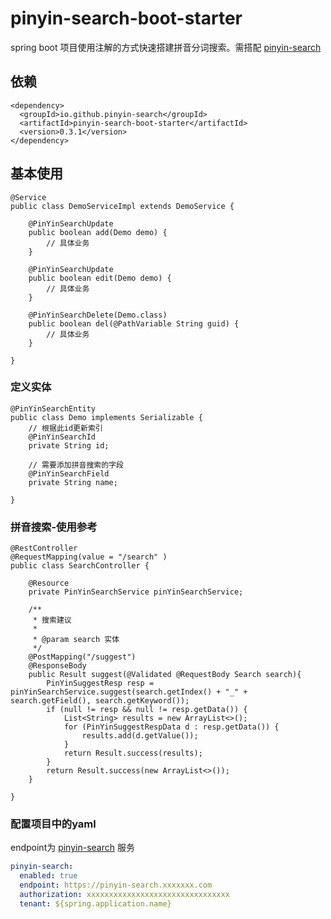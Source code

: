 # pinyin-search-boot-starter

spring boot 项目使用注解的方式快速搭建拼音分词搜索。需搭配 [pinyin-search](https://github.com/pinyin-search/pinyin-search) 



## 依赖
```
<dependency>
  <groupId>io.github.pinyin-search</groupId>
  <artifactId>pinyin-search-boot-starter</artifactId>
  <version>0.3.1</version>
</dependency>
```

## 基本使用
```
@Service
public class DemoServiceImpl extends DemoService {

    @PinYinSearchUpdate
    public boolean add(Demo demo) {
        // 具体业务
    }

    @PinYinSearchUpdate
    public boolean edit(Demo demo) {
        // 具体业务
    }

    @PinYinSearchDelete(Demo.class)
    public boolean del(@PathVariable String guid) {
        // 具体业务
    }

}
```

### 定义实体
```
@PinYinSearchEntity
public class Demo implements Serializable {
    // 根据此id更新索引
    @PinYinSearchId
    private String id;

    // 需要添加拼音搜索的字段
    @PinYinSearchField
    private String name;

}
```

### 拼音搜索-使用参考
```
@RestController
@RequestMapping(value = "/search" )
public class SearchController {

    @Resource
    private PinYinSearchService pinYinSearchService;

    /**
     * 搜索建议
     *
     * @param search 实体
     */
    @PostMapping("/suggest")
    @ResponseBody
    public Result suggest(@Validated @RequestBody Search search){
        PinYinSuggestResp resp = pinYinSearchService.suggest(search.getIndex() + "_" + search.getField(), search.getKeyword());
        if (null != resp && null != resp.getData()) {
            List<String> results = new ArrayList<>();
            for (PinYinSuggestRespData d : resp.getData()) {
                results.add(d.getValue());
            }
            return Result.success(results);
        }
        return Result.success(new ArrayList<>());
    }

}
```

### 配置项目中的yaml
endpoint为 [pinyin-search](https://github.com/pinyin-search/pinyin-search) 服务
```yaml
pinyin-search:
  enabled: true
  endpoint: https://pinyin-search.xxxxxxx.com
  authorization: xxxxxxxxxxxxxxxxxxxxxxxxxxxxxxxx
  tenant: ${spring.application.name}
```
